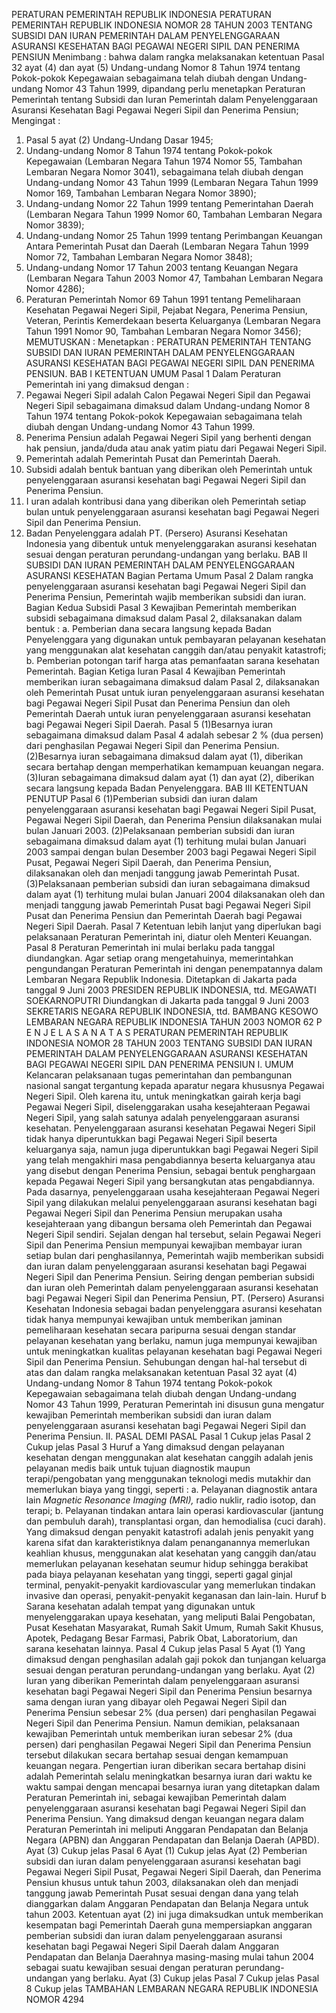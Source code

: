  PERATURAN PEMERINTAH REPUBLIK INDONESIA PERATURAN PEMERINTAH REPUBLIK INDONESIA NOMOR 28 TAHUN 2003 TENTANG SUBSIDI DAN IURAN PEMERINTAH DALAM PENYELENGGARAAN ASURANSI KESEHATAN BAGI PEGAWAI NEGERI SIPIL DAN PENERIMA PENSIUN
Menimbang :
 bahwa dalam rangka melaksanakan ketentuan Pasal 32 ayat (4) dan ayat (5) Undang-undang Nomor 8 Tahun 1974 tentang Pokok-pokok Kepegawaian sebagaimana telah diubah dengan Undang-undang Nomor 43 Tahun 1999, dipandang perlu menetapkan Peraturan Pemerintah tentang Subsidi dan Iuran Pemerintah dalam Penyelenggaraan Asuransi Kesehatan Bagi Pegawai Negeri Sipil dan Penerima Pensiun;
Mengingat :

1. Pasal 5 ayat (2) Undang-Undang Dasar 1945;
2. Undang-undang Nomor 8 Tahun 1974 tentang Pokok-pokok Kepegawaian (Lembaran Negara Tahun 1974 Nomor 55, Tambahan Lembaran Negara Nomor 3041), sebagaimana telah diubah dengan Undang-undang Nomor 43 Tahun 1999 (Lembaran Negara Tahun 1999 Nomor 169, Tambahan Lembaran Negara Nomor 3890);
3. Undang-undang Nomor 22 Tahun 1999 tentang Pemerintahan Daerah (Lembaran Negara Tahun 1999 Nomor 60, Tambahan Lembaran Negara Nomor 3839);
4. Undang-undang Nomor 25 Tahun 1999 tentang Perimbangan Keuangan Antara Pemerintah Pusat dan Daerah (Lembaran Negara Tahun 1999 Nomor 72, Tambahan Lembaran Negara Nomor 3848);
5. Undang-undang Nomor 17 Tahun 2003 tentang Keuangan Negara (Lembaran Negara Tahun 2003 Nomor 47, Tambahan Lembaran Negara Nomor 4286);
6. Peraturan Pemerintah Nomor 69 Tahun 1991 tentang Pemeliharaan Kesehatan Pegawai Negeri Sipil, Pejabat Negara, Penerima Pensiun, Veteran, Perintis Kemerdekaan beserta Keluarganya (Lembaran Negara Tahun 1991 Nomor 90, Tambahan Lembaran Negara Nomor 3456);
MEMUTUSKAN :
 Menetapkan : PERATURAN PEMERINTAH TENTANG SUBSIDI DAN IURAN PEMERINTAH DALAM PENYELENGGARAAN ASURANSI KESEHATAN BAGI PEGAWAI NEGERI SIPIL DAN PENERIMA PENSIUN.
BAB I KETENTUAN UMUM
Pasal 1
Dalam Peraturan Pemerintah ini yang dimaksud dengan :
1. Pegawai Negeri Sipil adalah Calon Pegawai Negeri Sipil dan Pegawai Negeri Sipil sebagaimana dimaksud dalam Undang-undang Nomor 8 Tahun 1974 tentang Pokok-pokok Kepegawaian sebagaimana telah diubah dengan Undang-undang Nomor 43 Tahun 1999.
2. Penerima Pensiun adalah Pegawai Negeri Sipil yang berhenti dengan hak pensiun, janda/duda atau anak yatim piatu dari Pegawai Negeri Sipil.
3. Pemerintah adalah Pemerintah Pusat dan Pemerintah Daerah.
4. Subsidi adalah bentuk bantuan yang diberikan oleh Pemerintah untuk penyelenggaraan asuransi kesehatan bagi Pegawai Negeri Sipil dan Penerima Pensiun.
5. I uran adalah kontribusi dana yang diberikan oleh Pemerintah setiap bulan untuk penyelenggaraan asuransi kesehatan bagi Pegawai Negeri Sipil dan Penerima Pensiun.
6. Badan Penyelenggara adalah PT. (Persero) Asuransi Kesehatan Indonesia yang dibentuk untuk menyelenggarakan asuransi kesehatan sesuai dengan peraturan perundang-undangan yang berlaku.
BAB II SUBSIDI DAN IURAN PEMERINTAH DALAM PENYELENGGARAAN ASURANSI KESEHATAN
Bagian Pertama Umum
Pasal 2
Dalam rangka penyelenggaraan asuransi kesehatan bagi Pegawai Negeri Sipil dan Penerima Pensiun, Pemerintah wajib memberikan subsidi dan iuran.
Bagian Kedua Subsidi
Pasal 3
Kewajiban Pemerintah memberikan subsidi sebagaimana dimaksud dalam Pasal 2, dilaksanakan dalam bentuk :
a. Pemberian dana secara langsung kepada Badan Penyelenggara yang digunakan untuk pembayaran pelayanan kesehatan yang menggunakan alat kesehatan canggih dan/atau penyakit katastrofi;
b. Pemberian potongan tarif harga atas pemanfaatan sarana kesehatan Pemerintah.
Bagian Ketiga Iuran
Pasal 4
Kewajiban Pemerintah memberikan iuran sebagaimana dimaksud dalam Pasal 2, dilaksanakan oleh Pemerintah Pusat untuk iuran penyelenggaraan asuransi kesehatan bagi Pegawai Negeri Sipil Pusat dan Penerima Pensiun dan oleh Pemerintah Daerah untuk iuran penyelenggaraan asuransi kesehatan bagi Pegawai Negeri Sipil Daerah.
Pasal 5
(1)Besarnya iuran sebagaimana dimaksud dalam Pasal 4 adalah sebesar 2 % (dua persen) dari penghasilan Pegawai Negeri Sipil dan Penerima Pensiun.
(2)Besarnya iuran sebagaimana dimaksud dalam ayat (1), diberikan secara bertahap dengan memperhatikan kemampuan keuangan negara.
(3)Iuran sebagaimana dimaksud dalam ayat (1) dan ayat (2), diberikan secara langsung kepada Badan Penyelenggara.
BAB III KETENTUAN PENUTUP
Pasal 6
(1)Pemberian subsidi dan iuran dalam penyelenggaraan asuransi kesehatan bagi Pegawai Negeri Sipil Pusat, Pegawai Negeri Sipil Daerah, dan Penerima Pensiun dilaksanakan mulai bulan Januari 2003.
(2)Pelaksanaan pemberian subsidi dan iuran sebagaimana dimaksud dalam ayat (1) terhitung mulai bulan Januari 2003 sampai dengan bulan Desember 2003 bagi Pegawai Negeri Sipil Pusat, Pegawai Negeri Sipil Daerah, dan Penerima Pensiun, dilaksanakan oleh dan menjadi tanggung jawab Pemerintah Pusat.
(3)Pelaksanaan pemberian subsidi dan iuran sebagaimana dimaksud dalam ayat (1) terhitung mulai bulan Januari 2004 dilaksanakan oleh dan menjadi tanggung jawab Pemerintah Pusat bagi Pegawai Negeri Sipil Pusat dan Penerima Pensiun dan Pemerintah Daerah bagi Pegawai Negeri Sipil Daerah.
Pasal 7
Ketentuan lebih lanjut yang diperlukan bagi pelaksanaan Peraturan Pemerintah ini, diatur oleh Menteri Keuangan.
Pasal 8
Peraturan Pemerintah ini mulai berlaku pada tanggal diundangkan.
Agar setiap orang mengetahuinya, memerintahkan pengundangan Peraturan Pemerintah ini dengan penempatannya dalam Lembaran Negara Republik Indonesia. Ditetapkan di Jakarta pada tanggal 9 Juni 2003 PRESIDEN REPUBLIK INDONESIA, ttd. MEGAWATI SOEKARNOPUTRI Diundangkan di Jakarta pada tanggal 9 Juni 2003 SEKRETARIS NEGARA REPUBLIK INDONESIA, ttd. BAMBANG KESOWO LEMBARAN NEGARA REPUBLIK INDONESIA TAHUN 2003 NOMOR 62 P E N J E L A S A N A T A S PERATURAN PEMERINTAH REPUBLIK INDONESIA NOMOR 28 TAHUN 2003 TENTANG SUBSIDI DAN IURAN PEMERINTAH DALAM PENYELENGGARAAN ASURANSI KESEHATAN BAGI PEGAWAI NEGERI SIPIL DAN PENERIMA PENSIUN I. UMUM Kelancaran pelaksanaan tugas pemerintahan dan pembangunan nasional sangat tergantung kepada aparatur negara khususnya Pegawai Negeri Sipil. Oleh karena itu, untuk meningkatkan gairah kerja bagi Pegawai Negeri Sipil, diselenggarakan usaha kesejahteraan Pegawai Negeri Sipil, yang salah satunya adalah penyelenggaraan asuransi kesehatan. Penyelenggaraan asuransi kesehatan Pegawai Negeri Sipil tidak hanya diperuntukkan bagi Pegawai Negeri Sipil beserta keluarganya saja, namun juga diperuntukkan bagi Pegawai Negeri Sipil yang telah mengakhiri masa pengabdiannya beserta keluarganya atau yang disebut dengan Penerima Pensiun, sebagai bentuk penghargaan kepada Pegawai Negeri Sipil yang bersangkutan atas pengabdiannya. Pada dasarnya, penyelenggaraan usaha kesejahteraan Pegawai Negeri Sipil yang dilakukan melalui penyelenggaraan asuransi kesehatan bagi Pegawai Negeri Sipil dan Penerima Pensiun merupakan usaha kesejahteraan yang dibangun bersama oleh Pemerintah dan Pegawai Negeri Sipil sendiri. Sejalan dengan hal tersebut, selain Pegawai Negeri Sipil dan Penerima Pensiun mempunyai kewajiban membayar iuran setiap bulan dari penghasilannya, Pemerintah wajib memberikan subsidi dan iuran dalam penyelenggaraan asuransi kesehatan bagi Pegawai Negeri Sipil dan Penerima Pensiun. Seiring dengan pemberian subsidi dan iuran oleh Pemerintah dalam penyelenggaraan asuransi kesehatan bagi Pegawai Negeri Sipil dan Penerima Pensiun, PT. (Persero) Asuransi Kesehatan Indonesia sebagai badan penyelenggara asuransi kesehatan tidak hanya mempunyai kewajiban untuk memberikan jaminan pemeliharaan kesehatan secara paripurna sesuai dengan standar pelayanan kesehatan yang berlaku, namun juga mempunyai kewajiban untuk meningkatkan kualitas pelayanan kesehatan bagi Pegawai Negeri Sipil dan Penerima Pensiun. Sehubungan dengan hal-hal tersebut di atas dan dalam rangka melaksanakan ketentuan Pasal 32 ayat (4) Undang-undang Nomor 8 Tahun 1974 tentang Pokok-pokok Kepegawaian sebagaimana telah diubah dengan Undang-undang Nomor 43 Tahun 1999, Peraturan Pemerintah ini disusun guna mengatur kewajiban Pemerintah memberikan subsidi dan iuran dalam penyelenggaraan asuransi kesehatan bagi Pegawai Negeri Sipil dan Penerima Pensiun. II. PASAL DEMI PASAL
Pasal 1
Cukup jelas
Pasal 2
Cukup jelas
Pasal 3
Huruf a Yang dimaksud dengan pelayanan kesehatan dengan menggunakan alat kesehatan canggih adalah jenis pelayanan medis baik untuk tujuan diagnostik maupun terapi/pengobatan yang menggunakan teknologi medis mutakhir dan memerlukan biaya yang tinggi, seperti :
a. Pelayanan diagnostik antara lain _Magnetic Resonance Imaging (MRI),_ radio nuklir, radio isotop, dan terapi;
b. Pelayanan tindakan antara lain operasi kardiovascular (jantung dan pembuluh darah), transplantasi organ, dan hemodialisa (cuci darah). Yang dimaksud dengan penyakit katastrofi adalah jenis penyakit yang karena sifat dan karakteristiknya dalam penanganannya memerlukan keahlian khusus, menggunakan alat kesehatan yang canggih dan/atau memerlukan pelayanan kesehatan seumur hidup sehingga berakibat pada biaya pelayanan kesehatan yang tinggi, seperti gagal ginjal terminal, penyakit-penyakit kardiovascular yang memerlukan tindakan invasive dan operasi, penyakit-penyakit keganasan dan lain-lain. Huruf b Sarana kesehatan adalah tempat yang digunakan untuk menyelenggarakan upaya kesehatan, yang meliputi Balai Pengobatan, Pusat Kesehatan Masyarakat, Rumah Sakit Umum, Rumah Sakit Khusus, Apotek, Pedagang Besar Farmasi, Pabrik Obat, Laboratorium, dan sarana kesehatan lainnya.
Pasal 4
Cukup jelas
Pasal 5
Ayat (1) Yang dimaksud dengan penghasilan adalah gaji pokok dan tunjangan keluarga sesuai dengan peraturan perundang-undangan yang berlaku. Ayat (2) Iuran yang diberikan Pemerintah dalam penyelenggaraan asuransi kesehatan bagi Pegawai Negeri Sipil dan Penerima Pensiun besarnya sama dengan iuran yang dibayar oleh Pegawai Negeri Sipil dan Penerima Pensiun sebesar 2% (dua persen) dari penghasilan Pegawai Negeri Sipil dan Penerima Pensiun. Namun demikian, pelaksanaan kewajiban Pemerintah untuk memberikan iuran sebesar 2% (dua persen) dari penghasilan Pegawai Negeri Sipil dan Penerima Pensiun tersebut dilakukan secara bertahap sesuai dengan kemampuan keuangan negara. Pengertian iuran diberikan secara bertahap disini adalah Pemerintah selalu meningkatkan besarnya iuran dari waktu ke waktu sampai dengan mencapai besarnya iuran yang ditetapkan dalam Peraturan Pemerintah ini, sebagai kewajiban Pemerintah dalam penyelenggaraan asuransi kesehatan bagi Pegawai Negeri Sipil dan Penerima Pensiun. Yang dimaksud dengan keuangan negara dalam Peraturan Pemerintah ini meliputi Anggaran Pendapatan dan Belanja Negara (APBN) dan Anggaran Pendapatan dan Belanja Daerah (APBD). Ayat (3) Cukup jelas
Pasal 6
Ayat (1) Cukup jelas Ayat (2) Pemberian subsidi dan iuran dalam penyelenggaraan asuransi kesehatan bagi Pegawai Negeri Sipil Pusat, Pegawai Negeri Sipil Daerah, dan Penerima Pensiun khusus untuk tahun 2003, dilaksanakan oleh dan menjadi tanggung jawab Pemerintah Pusat sesuai dengan dana yang telah dianggarkan dalam Anggaran Pendapatan dan Belanja Negara untuk tahun 2003. Ketentuan ayat (2) ini juga dimaksudkan untuk memberikan kesempatan bagi Pemerintah Daerah guna mempersiapkan anggaran pemberian subsidi dan iuran dalam penyelenggaraan asuransi kesehatan bagi Pegawai Negeri Sipil Daerah dalam Anggaran Pendapatan dan Belanja Daerahnya masing-masing mulai tahun 2004 sebagai suatu kewajiban sesuai dengan peraturan perundang- undangan yang berlaku. Ayat (3) Cukup jelas
Pasal 7
Cukup jelas
Pasal 8
Cukup jelas TAMBAHAN LEMBARAN NEGARA REPUBLIK INDONESIA NOMOR 4294